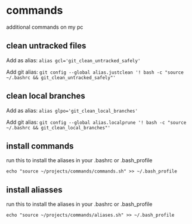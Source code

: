 # commands
additional commands on my pc

## clean untracked files

Add as alias:
`alias gcl='git_clean_untracked_safely'`

Add git alias:
`git config --global alias.justclean '! bash -c "source ~/.bashrc && git_clean_untracked_safely"'`

## clean local branches

Add as alias:
`alias glpo='git_clean_local_branches'`

Add git alias:
`git config --global alias.localprune '! bash -c "source ~/.bashrc && git_clean_local_branches"'`

## install commands

run this to install the aliases in your .bashrc or .bash_profile

`echo "source ~/projects/commands/commands.sh" >> ~/.bash_profile`

## install aliasses

run this to install the aliases in your .bashrc or .bash_profile

`echo "source ~/projects/commands/aliases.sh" >> ~/.bash_profile`
